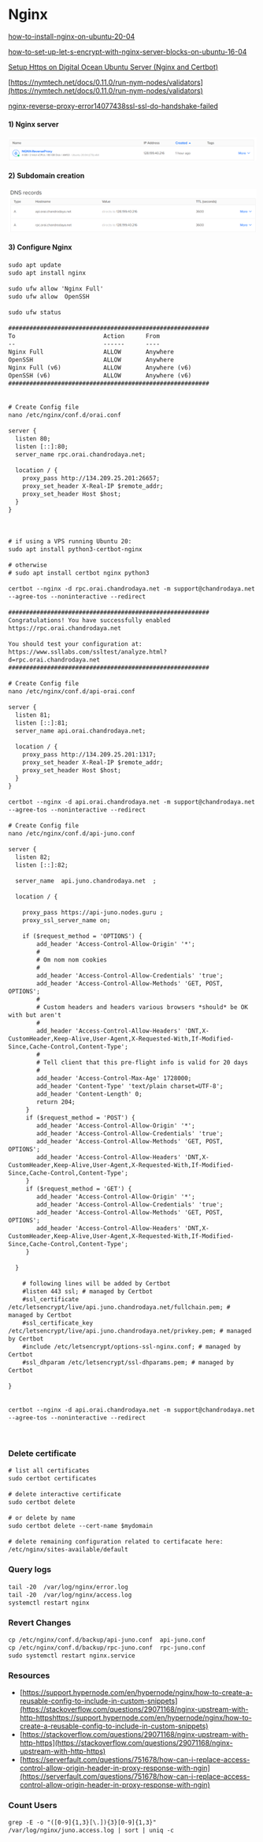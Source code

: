 # Nginx

[how-to-install-nginx-on-ubuntu-20-04](https://www.digitalocean.com/community/tutorials/how-to-install-nginx-on-ubuntu-20-04#step-5-%E2%80%93-setting-up-server-blocks-\(recommended\))

[how-to-set-up-let-s-encrypt-with-nginx-server-blocks-on-ubuntu-16-04](https://www.digitalocean.com/community/tutorials/how-to-set-up-let-s-encrypt-with-nginx-server-blocks-on-ubuntu-16-04)

[Setup Https on Digital Ocean Ubuntu Server (Nginx and Certbot)](https://www.youtube.com/watch?v=r-ljiO\_7MME)

[https://nymtech.net/docs/0.11.0/run-nym-nodes/validators](https://nymtech.net/docs/0.11.0/run-nym-nodes/validators)

[nginx-reverse-proxy-error14077438ssl-ssl-do-handshake-failed](https://coderedirect.com/questions/503281/nginx-reverse-proxy-error14077438ssl-ssl-do-handshake-failed)

#### 1) Nginx server

![](<../.gitbook/assets/image (9).png>)

#### 2) Subdomain creation

![](<../.gitbook/assets/image (11) (1).png>)

#### 3) Configure Nginx



```
sudo apt update
sudo apt install nginx

sudo ufw allow 'Nginx Full'
sudo ufw allow  OpenSSH

sudo ufw status

#########################################################
To                         Action      From
--                         ------      ----
Nginx Full                 ALLOW       Anywhere                  
OpenSSH                    ALLOW       Anywhere                  
Nginx Full (v6)            ALLOW       Anywhere (v6)             
OpenSSH (v6)               ALLOW       Anywhere (v6)  
#########################################################


# Create Config file
nano /etc/nginx/conf.d/orai.conf

server {
  listen 80;
  listen [::]:80;
  server_name rpc.orai.chandrodaya.net;

  location / {
    proxy_pass http://134.209.25.201:26657;
    proxy_set_header X-Real-IP $remote_addr;
    proxy_set_header Host $host;
  }
}



# if using a VPS running Ubuntu 20:
sudo apt install python3-certbot-nginx

# otherwise
# sudo apt install certbot nginx python3

certbot --nginx -d rpc.orai.chandrodaya.net -m support@chandrodaya.net --agree-tos --noninteractive --redirect

#########################################################
Congratulations! You have successfully enabled https://rpc.orai.chandrodaya.net

You should test your configuration at:
https://www.ssllabs.com/ssltest/analyze.html?d=rpc.orai.chandrodaya.net
#########################################################

# Create Config file
nano /etc/nginx/conf.d/api-orai.conf

server {
  listen 81;
  listen [::]:81;
  server_name api.orai.chandrodaya.net;

  location / {
    proxy_pass http://134.209.25.201:1317;
    proxy_set_header X-Real-IP $remote_addr;
    proxy_set_header Host $host;
  }
}

certbot --nginx -d api.orai.chandrodaya.net -m support@chandrodaya.net --agree-tos --noninteractive --redirect

# Create Config file
nano /etc/nginx/conf.d/api-juno.conf

server {
  listen 82;
  listen [::]:82;

  server_name  api.juno.chandrodaya.net  ;
  
  location / {
   
    proxy_pass https://api-juno.nodes.guru ; 
    proxy_ssl_server_name on;

    if ($request_method = 'OPTIONS') {
        add_header 'Access-Control-Allow-Origin' '*';
        #
        # Om nom nom cookies
        #
        add_header 'Access-Control-Allow-Credentials' 'true';
        add_header 'Access-Control-Allow-Methods' 'GET, POST, OPTIONS';
        #
        # Custom headers and headers various browsers *should* be OK with but aren't
        #
        add_header 'Access-Control-Allow-Headers' 'DNT,X-CustomHeader,Keep-Alive,User-Agent,X-Requested-With,If-Modified-Since,Cache-Control,Content-Type';
        #
        # Tell client that this pre-flight info is valid for 20 days
        #
        add_header 'Access-Control-Max-Age' 1728000;
        add_header 'Content-Type' 'text/plain charset=UTF-8';
        add_header 'Content-Length' 0;
        return 204;
     }
     if ($request_method = 'POST') {
        add_header 'Access-Control-Allow-Origin' '*';
        add_header 'Access-Control-Allow-Credentials' 'true';
        add_header 'Access-Control-Allow-Methods' 'GET, POST, OPTIONS';
        add_header 'Access-Control-Allow-Headers' 'DNT,X-CustomHeader,Keep-Alive,User-Agent,X-Requested-With,If-Modified-Since,Cache-Control,Content-Type';
     }
     if ($request_method = 'GET') {
        add_header 'Access-Control-Allow-Origin' '*';
        add_header 'Access-Control-Allow-Credentials' 'true';
        add_header 'Access-Control-Allow-Methods' 'GET, POST, OPTIONS';
        add_header 'Access-Control-Allow-Headers' 'DNT,X-CustomHeader,Keep-Alive,User-Agent,X-Requested-With,If-Modified-Since,Cache-Control,Content-Type';
     }

  }

    # following lines will be added by Certbot
    #listen 443 ssl; # managed by Certbot
    #ssl_certificate /etc/letsencrypt/live/api.juno.chandrodaya.net/fullchain.pem; # managed by Certbot
    #ssl_certificate_key /etc/letsencrypt/live/api.juno.chandrodaya.net/privkey.pem; # managed by Certbot
    #include /etc/letsencrypt/options-ssl-nginx.conf; # managed by Certbot
    #ssl_dhparam /etc/letsencrypt/ssl-dhparams.pem; # managed by Certbot

}


certbot --nginx -d api.orai.chandrodaya.net -m support@chandrodaya.net --agree-tos --noninteractive --redirect



```

### Delete certificate

```
# list all certificates
sudo certbot certificates

# delete interactive certificate
sudo certbot delete

# or delete by name
sudo certbot delete --cert-name $mydomain

# delete remaining configuration related to certifacate here:
/etc/nginx/sites-available/default

```



### Query logs

```
tail -20  /var/log/nginx/error.log
tail -20  /var/log/nginx/access.log
systemctl restart nginx
```

### Revert Changes

```
cp /etc/nginx/conf.d/backup/api-juno.conf  api-juno.conf
cp /etc/nginx/conf.d/backup/rpc-juno.conf  rpc-juno.conf
sudo systemctl restart nginx.service 
```

### Resources



* [https://support.hypernode.com/en/hypernode/nginx/how-to-create-a-reusable-config-to-include-in-custom-snippets](https://stackoverflow.com/questions/29071168/nginx-upstream-with-http-httpshttps://support.hypernode.com/en/hypernode/nginx/how-to-create-a-reusable-config-to-include-in-custom-snippets)
* [https://stackoverflow.com/questions/29071168/nginx-upstream-with-http-https](https://stackoverflow.com/questions/29071168/nginx-upstream-with-http-https)
* [https://serverfault.com/questions/751678/how-can-i-replace-access-control-allow-origin-header-in-proxy-response-with-ngin](https://serverfault.com/questions/751678/how-can-i-replace-access-control-allow-origin-header-in-proxy-response-with-ngin)

### Count Users

```
grep -E -o "([0-9]{1,3}[\.]){3}[0-9]{1,3}"  /var/log/nginx/juno.access.log | sort | uniq -c
```
